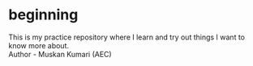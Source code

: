 # beginning
This is my practice repository where I learn and try out things I want to know more about.
<br>
Author - Muskan Kumari (AEC)
